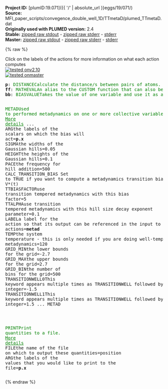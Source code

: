 **Project ID:** [plumID:19.071]({{ '/' | absolute_url }}eggs/19/071/)  
**Source:** MFI_paper_scripts/convegence_double_well_1D/TTmetaD/plumed_TTmetaD.dat  
**Originally used with PLUMED version:** 2.4  
**Stable:** [zipped raw stdout](plumed_TTmetaD.dat.plumed.stdout.txt.zip) - [zipped raw stderr](plumed_TTmetaD.dat.plumed.stderr.txt.zip) - [stderr](plumed_TTmetaD.dat.plumed.stderr)  
**Master:** [zipped raw stdout](plumed_TTmetaD.dat.plumed_master.stdout.txt.zip) - [zipped raw stderr](plumed_TTmetaD.dat.plumed_master.stderr.txt.zip) - [stderr](plumed_TTmetaD.dat.plumed_master.stderr)  

{% raw %}
<div class="plumedpreheader">
<div class="headerInfo" id="value_details_data/MFI_paper_scripts/convegence_double_well_1D/TTmetaD/plumed_TTmetaD.dat"> Click on the labels of the actions for more information on what each action computes </div>
<div class="containerBadge">
<div class="headerBadge"><a href="plumed_TTmetaD.dat.plumed.stderr"><img src="https://img.shields.io/badge/v2.10-passing-green.svg" alt="tested onv2.10" /></a></div>
<div class="headerBadge"><a href="plumed_TTmetaD.dat.plumed_master.stderr"><img src="https://img.shields.io/badge/master-passing-green.svg" alt="tested onmaster" /></a></div>
</div>
</div>
<pre class="plumedlisting">
<b name="data/MFI_paper_scripts/convegence_double_well_1D/TTmetaD/plumed_TTmetaD.datp" onclick='showPath("data/MFI_paper_scripts/convegence_double_well_1D/TTmetaD/plumed_TTmetaD.dat","data/MFI_paper_scripts/convegence_double_well_1D/TTmetaD/plumed_TTmetaD.datp","data/MFI_paper_scripts/convegence_double_well_1D/TTmetaD/plumed_TTmetaD.datp","brown")'>p</b>: <span class="plumedtooltip" style="color:green">DISTANCE<span class="right">Calculate the distance/s between pairs of atoms. <a href="https://www.plumed.org/doc-master/user-doc/html/DISTANCE" style="color:green">More details</a><i></i></span></span> <span class="plumedtooltip">ATOMS<span class="right">the pair of atom that we are calculating the distance between<i></i></span></span>=1,2 <span class="plumedtooltip">COMPONENTS<span class="right"> calculate the x, y and z components of the distance separately and store them as label<i></i></span></span>
<span style="display:none;" id="data/MFI_paper_scripts/convegence_double_well_1D/TTmetaD/plumed_TTmetaD.datp">The DISTANCE action with label <b>p</b> calculates the following quantities:<table  align="center" frame="void" width="95%" cellpadding="5%"><tr><td width="5%"><b> Quantity </b>  </td><td><b> Description </b> </td></tr><tr><td width="5%">p.x</td><td>the x-component of the vector connecting the two atoms</td></tr><tr><td width="5%">p.y</td><td>the y-component of the vector connecting the two atoms</td></tr><tr><td width="5%">p.z</td><td>the z-component of the vector connecting the two atoms</td></tr><tr><td width="5%">p.value</td><td>the DISTANCE between this pair of atoms</td></tr></table></span><b name="data/MFI_paper_scripts/convegence_double_well_1D/TTmetaD/plumed_TTmetaD.datff" onclick='showPath("data/MFI_paper_scripts/convegence_double_well_1D/TTmetaD/plumed_TTmetaD.dat","data/MFI_paper_scripts/convegence_double_well_1D/TTmetaD/plumed_TTmetaD.datff","data/MFI_paper_scripts/convegence_double_well_1D/TTmetaD/plumed_TTmetaD.datff","brown")'>ff</b>: <span class="plumedtooltip" style="color:green">MATHEVAL<span class="right">An alias to the CUSTOM function that can also be used to calaculate combinations of variables using a custom expression. <a href="https://www.plumed.org/doc-master/user-doc/html/MATHEVAL" style="color:green">More details</a><i></i></span></span> <span class="plumedtooltip">ARG<span class="right">the values input to this function<i></i></span></span>=<b name="data/MFI_paper_scripts/convegence_double_well_1D/TTmetaD/plumed_TTmetaD.datp">p.x</b> <span class="plumedtooltip">PERIODIC<span class="right">if the output of your function is periodic then you should specify the periodicity of the function<i></i></span></span>=NO <span class="plumedtooltip">FUNC<span class="right">the function you wish to evaluate<i></i></span></span>=(-5*x^2+x^4)
<span style="display:none;" id="data/MFI_paper_scripts/convegence_double_well_1D/TTmetaD/plumed_TTmetaD.datff">The MATHEVAL action with label <b>ff</b> calculates the following quantities:<table  align="center" frame="void" width="95%" cellpadding="5%"><tr><td width="5%"><b> Quantity </b>  </td><td><b> Description </b> </td></tr><tr><td width="5%">ff.value</td><td>an arbitrary function</td></tr></table></span><b name="data/MFI_paper_scripts/convegence_double_well_1D/TTmetaD/plumed_TTmetaD.datbb" onclick='showPath("data/MFI_paper_scripts/convegence_double_well_1D/TTmetaD/plumed_TTmetaD.dat","data/MFI_paper_scripts/convegence_double_well_1D/TTmetaD/plumed_TTmetaD.datbb","data/MFI_paper_scripts/convegence_double_well_1D/TTmetaD/plumed_TTmetaD.datbb","brown")'>bb</b>: <span class="plumedtooltip" style="color:green">BIASVALUE<span class="right">Takes the value of one variable and use it as a bias <a href="https://www.plumed.org/doc-master/user-doc/html/BIASVALUE" style="color:green">More details</a><i></i></span></span> <span class="plumedtooltip">ARG<span class="right">the labels of the scalar/vector arguments whose values will be used as a bias on the system<i></i></span></span>=<b name="data/MFI_paper_scripts/convegence_double_well_1D/TTmetaD/plumed_TTmetaD.datff">ff</b>

<span style="display:none;" id="data/MFI_paper_scripts/convegence_double_well_1D/TTmetaD/plumed_TTmetaD.datbb">The BIASVALUE action with label <b>bb</b> calculates the following quantities:<table  align="center" frame="void" width="95%" cellpadding="5%"><tr><td width="5%"><b> Quantity </b>  </td><td><b> Description </b> </td></tr><tr><td width="5%">bb.bias</td><td>the instantaneous value of the bias potential</td></tr><tr><td width="5%">bb._bias</td><td>one or multiple instances of this quantity can be referenced elsewhere in the input file</td></tr></table></span><span class="plumedtooltip" style="color:green">METAD<span class="right">Used to performed metadynamics on one or more collective variables. <a href="https://www.plumed.org/doc-master/user-doc/html/METAD" style="color:green">More details</a><i></i></span></span> ...
<span class="plumedtooltip">ARG<span class="right">the labels of the scalars on which the bias will act<i></i></span></span>=<b name="data/MFI_paper_scripts/convegence_double_well_1D/TTmetaD/plumed_TTmetaD.datp">p.x</b>
<span class="plumedtooltip">SIGMA<span class="right">the widths of the Gaussian hills<i></i></span></span>=0.05
<span class="plumedtooltip">HEIGHT<span class="right">the heights of the Gaussian hills<i></i></span></span>=0.1
<span class="plumedtooltip">PACE<span class="right">the frequency for hill addition<i></i></span></span>=500
<span class="plumedtooltip">CALC_TRANSITION_BIAS<span class="right"> Set to TRUE if you want to compute a metadynamics transition bias V*(t)<i></i></span></span>
<span class="plumedtooltip">TTBIASFACTOR<span class="right">use transition tempered metadynamics with this bias factor<i></i></span></span>=5
<span class="plumedtooltip">TTALPHA<span class="right">use transition tempered metadynamics with this hill size decay exponent parameter<i></i></span></span>=0.1
<span class="plumedtooltip">LABEL<span class="right">a label for the action so that its output can be referenced in the input to other actions<i></i></span></span>=<b name="data/MFI_paper_scripts/convegence_double_well_1D/TTmetaD/plumed_TTmetaD.datmetad" onclick='showPath("data/MFI_paper_scripts/convegence_double_well_1D/TTmetaD/plumed_TTmetaD.dat","data/MFI_paper_scripts/convegence_double_well_1D/TTmetaD/plumed_TTmetaD.datmetad","data/MFI_paper_scripts/convegence_double_well_1D/TTmetaD/plumed_TTmetaD.datmetad","brown")'>metad</b>
<span class="plumedtooltip">TEMP<span class="right">the system temperature - this is only needed if you are doing well-tempered metadynamics<i></i></span></span>=120
<span class="plumedtooltip">GRID_MIN<span class="right">the lower bounds for the grid<i></i></span></span>=-2.7 
<span class="plumedtooltip">GRID_MAX<span class="right">the upper bounds for the grid<i></i></span></span>=2.7 
<span class="plumedtooltip">GRID_BIN<span class="right">the number of bins for the grid<i></i></span></span>=500
<span class="plumedtooltip">TRANSITIONWELL0<span class="right">This keyword appears multiple times as TRANSITIONWELL followed by an integer<i></i></span></span>=-1.5
<span class="plumedtooltip">TRANSITIONWELL1<span class="right">This keyword appears multiple times as TRANSITIONWELL followed by an integer<i></i></span></span>=1.5
... METAD

<br/><span style="display:none;" id="data/MFI_paper_scripts/convegence_double_well_1D/TTmetaD/plumed_TTmetaD.datmetad">The METAD action with label <b>metad</b> calculates the following quantities:<table  align="center" frame="void" width="95%" cellpadding="5%"><tr><td width="5%"><b> Quantity </b>  </td><td><b> Description </b> </td></tr><tr><td width="5%">metad.bias</td><td>the instantaneous value of the bias potential</td></tr><tr><td width="5%">metad.transbias</td><td>the metadynamics transition bias V*(t)</td></tr></table></span><span class="plumedtooltip" style="color:green">PRINT<span class="right">Print quantities to a file. <a href="https://www.plumed.org/doc-master/user-doc/html/PRINT" style="color:green">More details</a><i></i></span></span> <span class="plumedtooltip">FILE<span class="right">the name of the file on which to output these quantities<i></i></span></span>=position <span class="plumedtooltip">ARG<span class="right">the labels of the values that you would like to print to the file<i></i></span></span>=<b name="data/MFI_paper_scripts/convegence_double_well_1D/TTmetaD/plumed_TTmetaD.datp">p.x</b>
</pre>
{% endraw %}
